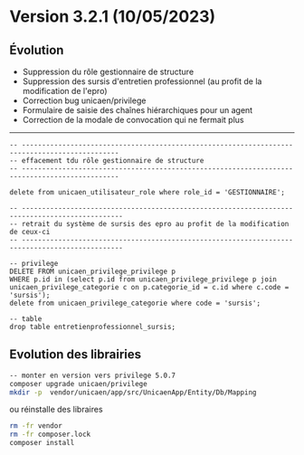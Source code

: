 Version 3.2.1 (10/05/2023)
====

Évolution
---

- Suppression du rôle gestionnaire de structure 
- Suppression des sursis d'entretien professionnel (au profit de la modification de l'epro)
- Correction bug unicaen/privilege
- Formulaire de saisie des chaînes hiérarchiques pour un agent
- Correction de la modale de convocation qui ne fermait plus

---

```postgresql
-- ----------------------------------------------------------------------------------------------
-- effacement tdu rôle gestionnaire de structure
-- ----------------------------------------------------------------------------------------------

delete from unicaen_utilisateur_role where role_id = 'GESTIONNAIRE';

-- -----------------------------------------------------------------------------------------------
-- retrait du système de sursis des epro au profit de la modification de ceux-ci
-- -----------------------------------------------------------------------------------------------

-- privilege
DELETE FROM unicaen_privilege_privilege p
WHERE p.id in (select p.id from unicaen_privilege_privilege p join unicaen_privilege_categorie c on p.categorie_id = c.id where c.code = 'sursis');
delete from unicaen_privilege_categorie where code = 'sursis';

-- table
drop table entretienprofessionnel_sursis;

```

Evolution des librairies 
---

```bash
-- monter en version vers privilege 5.0.7
composer upgrade unicaen/privilege
mkdir -p  vendor/unicaen/app/src/UnicaenApp/Entity/Db/Mapping
```

ou réinstalle des libraires 
```bash
rm -fr vendor
rm -fr composer.lock
composer install
```
